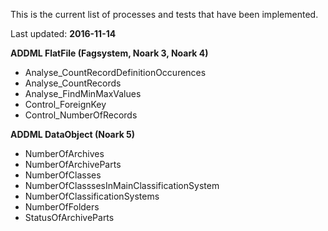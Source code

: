 This is the current list of processes and tests that have been implemented.

Last updated: **2016-11-14**

**ADDML FlatFile (Fagsystem, Noark 3, Noark 4)**
- Analyse_CountRecordDefinitionOccurences
- Analyse_CountRecords
- Analyse_FindMinMaxValues
- Control_ForeignKey
- Control_NumberOfRecords

**ADDML DataObject (Noark 5)**
- NumberOfArchives
- NumberOfArchiveParts
- NumberOfClasses
- NumberOfClasssesInMainClassificationSystem
- NumberOfClassificationSystems
- NumberOfFolders
- StatusOfArchiveParts